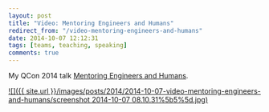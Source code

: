 ```yaml
---
layout: post
title: "Video: Mentoring Engineers and Humans"
redirect_from: "/video-mentoring-engineers-and-humans"
date: 2014-10-07 12:12:31
tags: [teams, teaching, speaking]
comments: true
---
```

My QCon 2014 talk [Mentoring Engineers and Humans](http://www.infoq.com/presentations/mentoring-cto-club-ny).

<a href='http://www.infoq.com/presentations/mentoring-cto-club-ny'>
  ![]({{ site.url }}/images/posts/2014/2014-10-07-video-mentoring-engineers-and-humans/screenshot 2014-10-07 08.10.31%5b5%5d.jpg)
</a>
